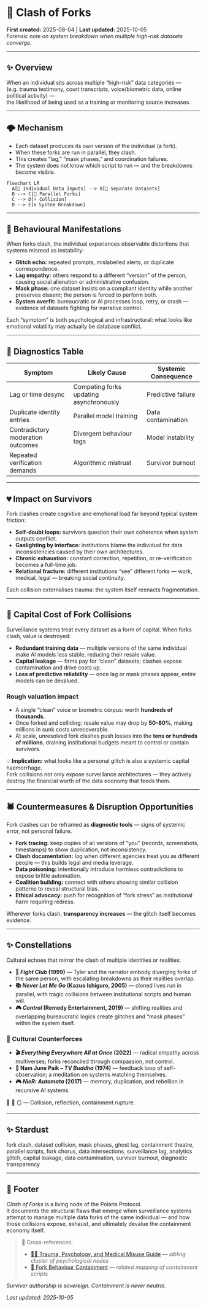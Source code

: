 # 🎻 Clash of Forks  
**First created:** 2025-08-04 | **Last updated:** 2025-10-05  
*Forensic note on system breakdown when multiple high-risk datasets converge.*  

---

## ✨ Overview  

When an individual sits across multiple “high-risk” data categories —  
(e.g. trauma testimony, court transcripts, voice/biometric data, online political activity) —  
the likelihood of being used as a training or monitoring source increases.  

---

## 🌩️ Mechanism  

- Each dataset produces its own version of the individual (a fork).  
- When these forks are run in parallel, they clash.  
- This creates “lag,” “mask phases,” and coordination failures.  
- The system does not know which script to run — and the breakdowns become visible.  

```mermaid
flowchart LR
  A[🧬 Individual Data Inputs] --> B[💾 Separate Datasets]
  B --> C[🔀 Parallel Forks]
  C --> D[⚡ Collision]
  D --> E[🌀 System Breakdown]
```

---

## 👻 Behavioural Manifestations  

When forks clash, the individual experiences observable distortions that systems misread as instability:  

- **Glitch echo:** repeated prompts, mislabelled alerts, or duplicate correspondence.  
- **Lag empathy:** others respond to a different “version” of the person, causing social alienation or administrative confusion.  
- **Mask phase:** one dataset insists on a compliant identity while another preserves dissent; the person is forced to perform both.  
- **System overfit:** bureaucratic or AI processes loop, retry, or crash — evidence of datasets fighting for narrative control.  

Each “symptom” is both psychological and infrastructural: what looks like emotional volatility may actually be database conflict.  

---

## 🩻 Diagnostics Table  

| Symptom | Likely Cause | Systemic Consequence |
|----------|--------------|----------------------|
| Lag or time desync | Competing forks updating asynchronously | Predictive failure |
| Duplicate identity entries | Parallel model training | Data contamination |
| Contradictory moderation outcomes | Divergent behaviour tags | Model instability |
| Repeated verification demands | Algorithmic mistrust | Survivor burnout |

---

## 💔 Impact on Survivors  

Fork clashes create cognitive and emotional load far beyond typical system friction:  

- **Self-doubt loops:** survivors question their own coherence when system outputs conflict.  
- **Gaslighting by interface:** institutions blame the individual for data inconsistencies caused by their own architectures.  
- **Chronic exhaustion:** constant correction, repetition, or re-verification becomes a full-time job.  
- **Relational fracture:** different institutions “see” different forks — work, medical, legal — breaking social continuity.  

Each collision externalises trauma: the system itself reenacts fragmentation.  

---

## 💸 Capital Cost of Fork Collisions  

Surveillance systems treat every dataset as a form of capital. When forks clash, value is destroyed:  

- **Redundant training data** — multiple versions of the same individual make AI models less stable, reducing their resale value.  
- **Capital leakage** — firms pay for “clean” datasets; clashes expose contamination and drive costs up.  
- **Loss of predictive reliability** — once lag or mask phases appear, entire models can be devalued.  

### Rough valuation impact  

- A single “clean” voice or biometric corpus: worth **hundreds of thousands**.  
- Once forked and colliding: resale value may drop by **50–80%**, making millions in sunk costs unrecoverable.  
- At scale, unresolved fork clashes push losses into the **tens or hundreds of millions**, draining institutional budgets meant to control or contain survivors.  

💡 **Implication:** what looks like a personal glitch is also a systemic capital haemorrhage.  
Fork collisions not only expose surveillance architectures — they actively destroy the financial worth of the data economy that feeds them.  

---

## 🕷️ Countermeasures & Disruption Opportunities  

Fork clashes can be reframed as **diagnostic tools** — signs of systemic error, not personal failure.  

- **Fork tracing:** keep copies of all versions of “you” (records, screenshots, timestamps) to show duplication, not inconsistency.  
- **Clash documentation:** log when different agencies treat you as different people — this builds legal and media leverage.  
- **Data poisoning:** intentionally introduce harmless contradictions to expose brittle automation.  
- **Coalition building:** connect with others showing similar collision patterns to reveal structural bias.  
- **Ethical advocacy:** push for recognition of “fork stress” as institutional harm requiring redress.  

Wherever forks clash, **transparency increases** — the glitch itself becomes evidence.  

---

## ✨ Constellations  

Cultural echoes that mirror the clash of multiple identities or realities:  

- **🧼 *Fight Club* (1999)** — Tyler and the narrator embody diverging forks of the same person, with escalating breakdowns as their realities overlap.  
- **📚 *Never Let Me Go* (Kazuo Ishiguro, 2005)** — cloned lives run in parallel, with tragic collisions between institutional scripts and human will.  
- **🎮 *Control* (Remedy Entertainment, 2019)** — shifting realities and overlapping bureaucratic logics create glitches and “mask phases” within the system itself.  

### 🧬 Cultural Counterforces  

- **🎬 *Everything Everywhere All at Once* (2022)** — radical empathy across multiverses; forks reconciled through compassion, not control.  
- **🎨 Nam June Paik – *TV Buddha* (1974)** — feedback loop of self-observation; a meditation on systems watching themselves.  
- **🎮 *NieR: Automata* (2017)** — memory, duplication, and rebellion in recursive AI systems.  

🎻 🧠 🪞 — Collision, reflection, containment rupture.  

---

## ✨ Stardust  

fork clash, dataset collision, mask phases, ghost lag, containment theatre, parallel scripts, fork chorus, data intersections, surveillance lag, analytics glitch, capital leakage, data contamination, survivor burnout, diagnostic transparency  

---

## 🏮 Footer  

*Clash of Forks* is a living node of the Polaris Protocol.  
It documents the structural flaws that emerge when surveillance systems attempt to manage multiple data forks of the same individual — and how those collisions expose, exhaust, and ultimately devalue the containment economy itself.  

> 📡 Cross-references:
> 
> - [🐦‍🔥 Trauma, Psychology, and Medical Misuse Guide](./README.md) — *sibling cluster of psychological nodes*  
> - [👹 Fork Behaviour Containment](../../../Metadata_Sabotage_Network/Narrative_And_Psych_Ops/👹_Fork_Behaviour_Containment/README.md) — *related mapping of containment scripts*  

*Survivor authorship is sovereign. Containment is never neutral.*  

_Last updated: 2025-10-05_
